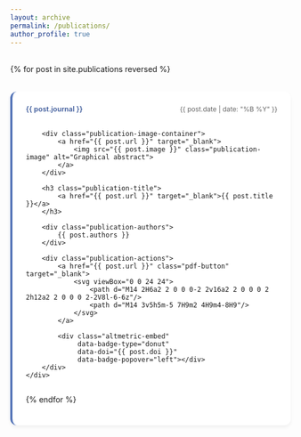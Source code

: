 ```yaml
---
layout: archive
permalink: /publications/
author_profile: true
---
```


<style>
/* Publications Grid */
.publication-grid {
    display: grid;
    grid-template-columns: repeat(auto-fit, minmax(300px, 1fr));
    gap: 2rem;
    margin-top: 2rem;
}

/* Publication Card */
.publication-card {
    background: white;
    border-radius: 12px;
    padding: 1.5rem;
    box-shadow: 0 4px 6px rgba(0,0,0,0.05);
    transition: transform 0.2s ease;
    border-left: 4px solid #5474B8;
    display: flex;
    flex-direction: column;
}

.publication-card:hover {
    transform: translateY(-3px);
}

/* Header Section */
.publication-header {
    display: flex;
    justify-content: space-between;
    align-items: baseline;
    margin-bottom: 1rem;
}

.publication-journal {
    font-size: 0.9em;
    color: #405d9c;
    font-weight: 600;
}

.publication-date {
    font-size: 0.85em;
    color: #666;
}

/* Graphical Abstract */
.publication-image-container {
    position: relative;
    border-radius: 8px;
    overflow: hidden;
    margin: 0.5rem 0;
    background: #f8f9fa;
    border: 1px solid #eee;
}

.publication-image {
    width: 100%;
    height: 180px;
    object-fit: cover;
    transition: transform 0.3s ease;
}

.publication-image:hover {
    transform: scale(1.02);
}

/* Content Section */
.publication-title {
    font-size: 1.1rem;
    margin: 0.75rem 0 0.5rem;
}

.publication-title a {
    color: #222;
    text-decoration: none;
}

.publication-title a:hover {
    color: #405d9c;
}

.publication-authors {
    font-size: 0.9em;
    color: #444;
    margin-bottom: 0.5rem;
}

/* Action Bar */
.publication-actions {
    margin-top: auto;
    display: flex;
    align-items: center;
    gap: 1rem;
    padding-top: 1rem;
}

.pdf-button {
    width: 32px;
    height: 32px;
    display: flex;
    align-items: center;
    justify-content: center;
    border-radius: 50%;
    background: #f0f4ff;
    transition: all 0.2s ease;
}

.pdf-button:hover {
    background: #5474B8;
}

.pdf-button svg {
    width: 18px;
    height: 18px;
    fill: #5474B8;
}

.pdf-button:hover svg {
    fill: white;
}

/* Altmetric Badge */
.altmetric-embed {
    margin-left: auto;
}

/* Mobile Optimization */
@media (max-width: 768px) {
    .publication-grid {
        grid-template-columns: 1fr;
    }
    
    .publication-image {
        height: 150px;
    }
    
    .publication-header {
        flex-direction: column;
        gap: 0.5rem;
    }
}
</style>

<div class="publication-grid">
{% for post in site.publications reversed %}
    <div class="publication-card">
        <div class="publication-header">
            <span class="publication-journal">{{ post.journal }}</span>
            <span class="publication-date">{{ post.date | date: "%B %Y" }}</span>
        </div>

        <div class="publication-image-container">
            <a href="{{ post.url }}" target="_blank">
                <img src="{{ post.image }}" class="publication-image" alt="Graphical abstract">
            </a>
        </div>

        <h3 class="publication-title">
            <a href="{{ post.url }}" target="_blank">{{ post.title }}</a>
        </h3>

        <div class="publication-authors">
            {{ post.authors }}
        </div>

        <div class="publication-actions">
            <a href="{{ post.url }}" class="pdf-button" target="_blank">
                <svg viewBox="0 0 24 24">
                    <path d="M14 2H6a2 2 0 0 0-2 2v16a2 2 0 0 0 2 2h12a2 2 0 0 0 2-2V8l-6-6z"/>
                    <path d="M14 3v5h5m-5 7H9m2 4H9m4-8H9"/>
                </svg>
            </a>
            
            <div class="altmetric-embed" 
                 data-badge-type="donut" 
                 data-doi="{{ post.doi }}"
                 data-badge-popover="left"></div>
        </div>
    </div>
{% endfor %}
</div>
